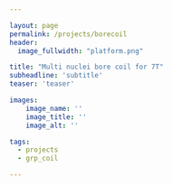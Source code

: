 ```yaml
---

layout: page
permalink: /projects/borecoil
header:
  image_fullwidth: "platform.png"

title: "Multi nuclei bore coil for 7T"
subheadline: 'subtitle'
teaser: 'teaser'

images:
    image_name: ''
    image_title: ''
    image_alt: ''  

tags: 
  - projects
  - grp_coil

---
```




